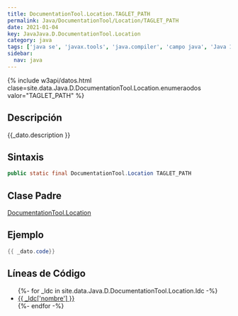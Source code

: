 ```yaml
---
title: DocumentationTool.Location.TAGLET_PATH
permalink: Java/DocumentationTool/Location/TAGLET_PATH
date: 2021-01-04
key: JavaJava.D.DocumentationTool.Location
category: java
tags: ['java se', 'javax.tools', 'java.compiler', 'campo java', 'Java 1.0']
sidebar: 
  nav: java
---
```


{% include w3api/datos.html clase=site.data.Java.D.DocumentationTool.Location.enumeraodos valor="TAGLET_PATH" %}

## Descripción
{{_dato.description }}

## Sintaxis
~~~java
public static final DocumentationTool.Location TAGLET_PATH
~~~

## Clase Padre
[DocumentationTool.Location](/Java/DocumentationTool/Location/)

## Ejemplo
~~~java
{{ _dato.code}}
~~~

## Líneas de Código
<ul>
{%- for _ldc in site.data.Java.D.DocumentationTool.Location.ldc -%}
   <li>
       <a href="{{_ldc['url'] }}">{{ _ldc['nombre'] }}</a>
   </li>
{%- endfor -%}
</ul>

